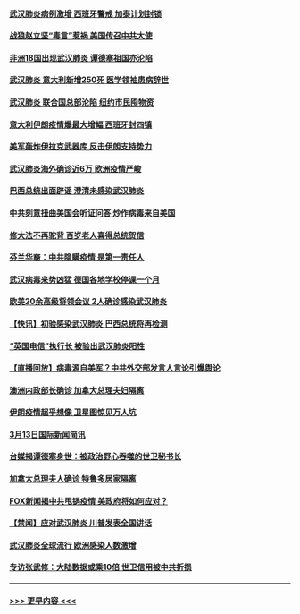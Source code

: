#### [武汉肺炎病例激增 西班牙警戒 加泰计划封锁](../pages/prog202/a102799338.md?t=03141331) 
#### [战狼赵立坚“毒言”惹祸 美国传召中共大使](../pages/prog202/a102799314.md?t=03141331) 
#### [非洲18国出现武汉肺炎 谭德塞祖国亦沦陷](../pages/prog202/a102799302.md?t=03141331) 
#### [武汉肺炎 意大利新增250死 医学领袖患病辞世](../pages/prog202/a102799253.md?t=03141331) 
#### [武汉肺炎 联合国总部沦陷 纽约市民囤物资](../pages/prog202/a102799239.md?t=03141331) 
#### [意大利伊朗疫情爆最大增幅 西班牙封四镇](../pages/prog202/a102798969.md?t=03141331) 
#### [美军轰炸伊拉克武器库 反击伊朗支持势力](../pages/prog202/a102799127.md?t=03141331) 
#### [武汉肺炎海外确诊近6万 欧洲疫情严峻](../pages/prog202/a102799147.md?t=03141331) 
#### [巴西总统出面辟谣  澄清未感染武汉肺炎](../pages/prog202/a102799066.md?t=03141331) 
#### [中共刻意扭曲美国会听证问答 炒作病毒来自美国](../pages/prog202/a102799022.md?t=03141331) 
#### [修大法不再驼背 百岁老人喜得总统贺信](../pages/prog202/a102799026.md?t=03141331) 
#### [芬兰华裔：中共隐瞒疫情 是第一责任人](../pages/prog202/a102798951.md?t=03141331) 
#### [武汉病毒来势凶猛 德国各地学校停课一个月](../pages/prog202/a102798978.md?t=03141331) 
#### [欧美20余高级将领会议 2人确诊感染武汉肺炎](../pages/prog202/a102798930.md?t=03141331) 
#### [【快讯】初验感染武汉肺炎 巴西总统将再检测](../pages/prog202/a102798917.md?t=03141331) 
#### [“英国电信”执行长 被验出武汉肺炎阳性](../pages/prog202/a102798904.md?t=03141331) 
#### [【直播回放】病毒源自美军？中共外交部发言人言论引爆舆论](../pages/prog202/a102798842.md?t=03141331) 
#### [澳洲内政部长确诊 加拿大总理夫妇隔离](../pages/prog202/a102798781.md?t=03141331) 
#### [伊朗疫情超乎想像 卫星图惊见万人坑](../pages/prog202/a102798711.md?t=03141331) 
#### [3月13日国际新闻简讯](../pages/prog202/a102798719.md?t=03141331) 
#### [台媒揭谭德塞身世：被政治野心吞噬的世卫秘书长](../pages/prog202/a102798536.md?t=03141331) 
#### [加拿大总理夫人确诊 特鲁多居家隔离](../pages/prog202/a102798517.md?t=03141331) 
#### [FOX新闻揭中共甩锅疫情 美政府将如何应对？](../pages/prog202/a102798399.md?t=03141331) 
#### [【禁闻】应对武汉肺炎 川普发表全国讲话](../pages/prog202/a102798327.md?t=03141331) 
#### [武汉肺炎全球流行 欧洲感染人数激增](../pages/prog202/a102798382.md?t=03141331) 
#### [专访张武修：大陆数据或乘10倍 世卫信用被中共折损](../pages/prog202/a102798376.md?t=03141331) 

----
#### [ >>> 更早内容 <<< ](../indexes/prog202-earlier.md)
